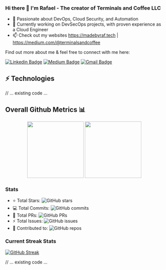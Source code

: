 ### Hi there 👋 I'm Rafael - The creator of Terminals and Coffee LLC
- 🚀 Passionate about DevOps, Cloud Security, and Automation
- 🌱 Currently working on DevSecOps projects, with proven experience as a Cloud Engineer
- 📫 Check out my websites https://madebyraf.tech | https://medium.com/@terminalsandcoffee

<!-- Introduce yourself and give a brief introduction about yourself here.  Also include what tech you're interested in and what you are currently learning -->

Find out more about me & feel free to connect with me here:

<!-- Replace the fields below with the information requested. Remember to remove the encapsulating <> characters. For spaces in names, use %20 (e.g. Broadus%20Palmer) -->

[![Linkedin Badge](https://img.shields.io/badge/-Rafael%20Martinez-blue?style=flat-square&logo=Linkedin&logoColor=white&link=https://www.linkedin.com/in/rgmllc/)](https://www.linkedin.com/in/rgmartinez-cloud/)
[![Medium Badge](https://img.shields.io/badge/Rafael%20Martinez-12100E?style=flat-square&logo=medium&logoColor=white&link=https://medium.com/@terminalsandcoffee/)](https://medium.com/@terminalsandcoffee)
[![Gmail Badge](https://img.shields.io/badge/-/rafael@terminalsandcoffee.com-c14438?style=flat-square&logo=Gmail&logoColor=white&link=mailto:rgm@RafaelMartinez.cloud)](mailto:rafael@terminalsandcoffee.com)

## ⚡ Technologies

// ... existing code ...

## Overall Github Metrics 📊

<div align="center">
  <img height="180em" src="https://github-readme-stats.vercel.app/api?username=TerminalsandCoffee&show_icons=true&theme=dark&include_all_commits=true&count_private=true"/>
  <img height="180em" src="https://github-readme-stats.vercel.app/api/top-langs/?username=TerminalsandCoffee&layout=compact&langs_count=7&theme=dark"/>
</div>

### Stats
- ⭐ Total Stars: ![GitHub stars](https://img.shields.io/github/stars/TerminalsandCoffee?style=flat)
- 💻 Total Commits: ![GitHub commits](https://img.shields.io/github/commit-activity/t/TerminalsandCoffee/TerminalsandCoffee)
- 🔄 Total PRs: ![GitHub PRs](https://img.shields.io/github/issues-pr/TerminalsandCoffee/TerminalsandCoffee)
- ⚡ Total Issues: ![GitHub issues](https://img.shields.io/github/issues/TerminalsandCoffee/TerminalsandCoffee)
- 🤝 Contributed to: ![GitHub repos](https://img.shields.io/github/repos-search/TerminalsandCoffee?type=public)

### Current Streak Stats
[![GitHub Streak](https://github-readme-streak-stats.herokuapp.com/?user=TerminalsandCoffee&theme=dark)](https://git.io/streak-stats)

// ... existing code ...
